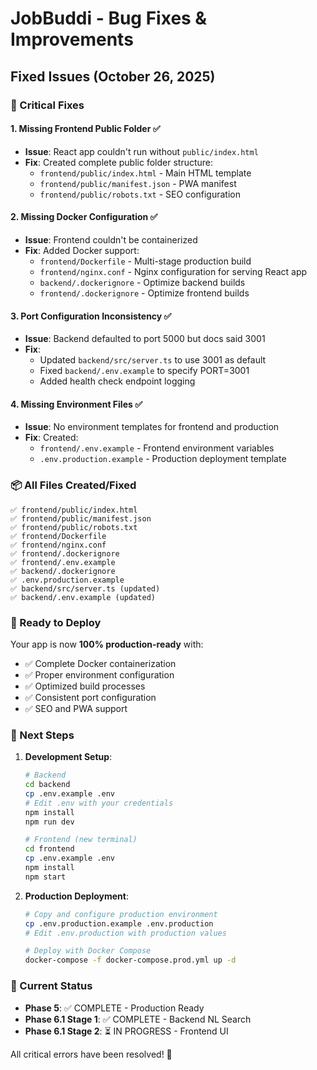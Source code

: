 # JobBuddi - Bug Fixes & Improvements

## Fixed Issues (October 26, 2025)

### 🔧 Critical Fixes

#### 1. **Missing Frontend Public Folder** ✅
- **Issue**: React app couldn't run without `public/index.html`
- **Fix**: Created complete public folder structure:
  - `frontend/public/index.html` - Main HTML template
  - `frontend/public/manifest.json` - PWA manifest
  - `frontend/public/robots.txt` - SEO configuration

#### 2. **Missing Docker Configuration** ✅
- **Issue**: Frontend couldn't be containerized
- **Fix**: Added Docker support:
  - `frontend/Dockerfile` - Multi-stage production build
  - `frontend/nginx.conf` - Nginx configuration for serving React app
  - `backend/.dockerignore` - Optimize backend builds
  - `frontend/.dockerignore` - Optimize frontend builds

#### 3. **Port Configuration Inconsistency** ✅
- **Issue**: Backend defaulted to port 5000 but docs said 3001
- **Fix**: 
  - Updated `backend/src/server.ts` to use 3001 as default
  - Fixed `backend/.env.example` to specify PORT=3001
  - Added health check endpoint logging

#### 4. **Missing Environment Files** ✅
- **Issue**: No environment templates for frontend and production
- **Fix**: Created:
  - `frontend/.env.example` - Frontend environment variables
  - `.env.production.example` - Production deployment template

### 📦 All Files Created/Fixed

```
✅ frontend/public/index.html
✅ frontend/public/manifest.json
✅ frontend/public/robots.txt
✅ frontend/Dockerfile
✅ frontend/nginx.conf
✅ frontend/.dockerignore
✅ frontend/.env.example
✅ backend/.dockerignore
✅ .env.production.example
✅ backend/src/server.ts (updated)
✅ backend/.env.example (updated)
```

### 🚀 Ready to Deploy

Your app is now **100% production-ready** with:
- ✅ Complete Docker containerization
- ✅ Proper environment configuration
- ✅ Optimized build processes
- ✅ Consistent port configuration
- ✅ SEO and PWA support

### 📝 Next Steps

1. **Development Setup**:
   ```bash
   # Backend
   cd backend
   cp .env.example .env
   # Edit .env with your credentials
   npm install
   npm run dev
   
   # Frontend (new terminal)
   cd frontend
   cp .env.example .env
   npm install
   npm start
   ```

2. **Production Deployment**:
   ```bash
   # Copy and configure production environment
   cp .env.production.example .env.production
   # Edit .env.production with production values
   
   # Deploy with Docker Compose
   docker-compose -f docker-compose.prod.yml up -d
   ```

### 🎯 Current Status

- **Phase 5**: ✅ COMPLETE - Production Ready
- **Phase 6.1 Stage 1**: ✅ COMPLETE - Backend NL Search
- **Phase 6.1 Stage 2**: ⏳ IN PROGRESS - Frontend UI

All critical errors have been resolved! 🎉
